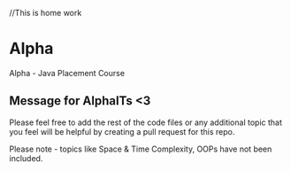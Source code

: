 //This is home work

# Alpha
Alpha - Java Placement Course


## Message for AlphaITs <3
Please feel free to add the rest of the code files or any additional topic that you feel will be helpful by creating a pull request for this repo.

Please note - topics like Space & Time Complexity, OOPs have not been included.
